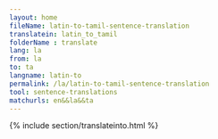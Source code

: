 ```yaml
---
layout: home
fileName: latin-to-tamil-sentence-translation
translatein: latin_to_tamil
folderName : translate
lang: la
from: la
to: ta
langname: latin-to
permalink: /la/latin-to-tamil-sentence-translation
tool: sentence-translations
matchurls: en&&la&&ta
---
```

{% include section/translateinto.html %}
